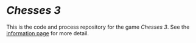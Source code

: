 # *Chesses 3*

This is the code and process repository for the game *Chesses 3*. See the [information page](info/) for more detail.
